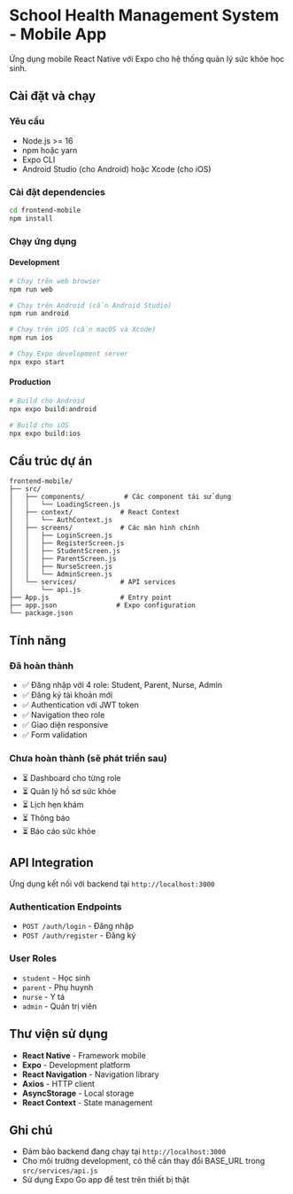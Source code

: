 # School Health Management System - Mobile App

Ứng dụng mobile React Native với Expo cho hệ thống quản lý sức khỏe học sinh.

## Cài đặt và chạy

### Yêu cầu
- Node.js >= 16
- npm hoặc yarn
- Expo CLI
- Android Studio (cho Android) hoặc Xcode (cho iOS)

### Cài đặt dependencies
```bash
cd frontend-mobile
npm install
```

### Chạy ứng dụng

#### Development
```bash
# Chạy trên web browser
npm run web

# Chạy trên Android (cần Android Studio)
npm run android

# Chạy trên iOS (cần macOS và Xcode)
npm run ios

# Chạy Expo development server
npx expo start
```

#### Production
```bash
# Build cho Android
npx expo build:android

# Build cho iOS
npx expo build:ios
```

## Cấu trúc dự án

```
frontend-mobile/
├── src/
│   ├── components/          # Các component tái sử dụng
│   │   └── LoadingScreen.js
│   ├── context/            # React Context
│   │   └── AuthContext.js
│   ├── screens/            # Các màn hình chính
│   │   ├── LoginScreen.js
│   │   ├── RegisterScreen.js
│   │   ├── StudentScreen.js
│   │   ├── ParentScreen.js
│   │   ├── NurseScreen.js
│   │   └── AdminScreen.js
│   └── services/           # API services
│       └── api.js
├── App.js                  # Entry point
├── app.json               # Expo configuration
└── package.json
```

## Tính năng

### Đã hoàn thành
- ✅ Đăng nhập với 4 role: Student, Parent, Nurse, Admin
- ✅ Đăng ký tài khoản mới
- ✅ Authentication với JWT token
- ✅ Navigation theo role
- ✅ Giao diện responsive
- ✅ Form validation

### Chưa hoàn thành (sẽ phát triển sau)
- ⏳ Dashboard cho từng role
- ⏳ Quản lý hồ sơ sức khỏe
- ⏳ Lịch hẹn khám
- ⏳ Thông báo
- ⏳ Báo cáo sức khỏe

## API Integration

Ứng dụng kết nối với backend tại `http://localhost:3000`

### Authentication Endpoints
- `POST /auth/login` - Đăng nhập
- `POST /auth/register` - Đăng ký

### User Roles
- `student` - Học sinh
- `parent` - Phụ huynh  
- `nurse` - Y tá
- `admin` - Quản trị viên

## Thư viện sử dụng

- **React Native** - Framework mobile
- **Expo** - Development platform
- **React Navigation** - Navigation library
- **Axios** - HTTP client
- **AsyncStorage** - Local storage
- **React Context** - State management

## Ghi chú

- Đảm bảo backend đang chạy tại `http://localhost:3000`
- Cho môi trường development, có thể cần thay đổi BASE_URL trong `src/services/api.js`
- Sử dụng Expo Go app để test trên thiết bị thật
